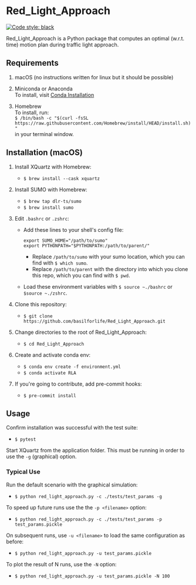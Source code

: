# Red_Light_Approach
[![Code style: black](https://img.shields.io/badge/code%20style-black-000000.svg)](https://github.com/psf/black)

Red_Light_Approach is a Python package that computes an optimal (w.r.t. time) motion plan during traffic light approach.



## Requirements

1. macOS (no instructions written for linux but it should be possible)

2. Miniconda or Anaconda\
To install, visit
[Conda Installation](https://conda.io/projects/conda/en/latest/user-guide/install/macos.html)

3. Homebrew\
To install, run:\
`$ /bin/bash -c "$(curl -fsSL https://raw.githubusercontent.com/Homebrew/install/HEAD/install.sh)"`\
in your terminal window.



## Installation (macOS)

1. Install XQuartz with Homebrew:
   * `$ brew install --cask xquartz`

2. Install SUMO with Homebrew:
   * `$ brew tap dlr-ts/sumo`
   * `$ brew install sumo`

3. Edit `.bashrc` or `.zshrc`:
   * Add these lines to your shell's config file:
     ```
     export SUMO_HOME="/path/to/sumo"
     export PYTHONPATH="$PYTHONPATH:/path/to/parent/"
     ```
        * Replace `/path/to/sumo` with your sumo location, which you can find with `$ which sumo`.
        * Replace `/path/to/parent` with the directory into which you clone this repo, which you can find with `$ pwd`.

   * Load these environment variables with
     `$ source ~./bashrc` or `$source ~./zshrc`.

4. Clone this repository:
   * `$ git clone https://github.com/basilforlife/Red_Light_Approach.git`

5. Change directories to the root of Red_Light_Approach:
   * `$ cd Red_Light_Approach`

6. Create and activate conda env:
   * `$ conda env create -f environment.yml`
   * `$ conda activate RLA`

7. If you're going to contribute, add pre-commit hooks:
   * `$ pre-commit install`



## Usage

Confirm installation was successful with the test suite:
   * `$ pytest`

Start XQuartz from the application folder. This must be running in order to use the `-g` (graphical) option.

### Typical Use

Run the default scenario with the graphical simulation:
   * `$ python red_light_approach.py -c ./tests/test_params -g`

To speed up future runs use the the `-p <filename>` option:
   * `$ python red_light_approach.py -c ./tests/test_params -p test_params.pickle`

On subsequent runs, use `-u <filename>` to load the same configuration as before:
   * `$ python red_light_approach.py -u test_params.pickle`

To plot the result of N runs, use the `-N` option:
   * `$ python red_light_approach.py -u test_params.pickle -N 100`

